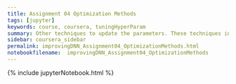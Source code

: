 ```yaml
---
title: Assignment 04 Optimization Methods
tags: [jupyter]
keywords: course, coursera, tuningHyperParam
summary: Other techniques to update the parameters. These techniques include minibatch, momentum, exponential, and adam.
sidebar: coursera_sidebar
permalink: improvingDNN_Assignment04_OptimizationMethods.html
notebookfilename:  improvingDNN_Assignment04_OptimizationMethods
---
```


{% include jupyterNotebook.html %}